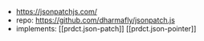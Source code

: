 
- https://jsonpatchjs.com/
- repo: https://github.com/dharmafly/jsonpatch.js
- implements: [[prdct.json-patch]] [[prdct.json-pointer]]